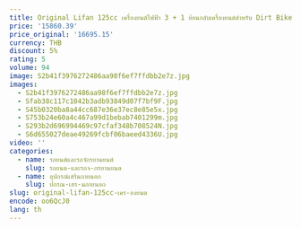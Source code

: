 ```yaml
---
title: Original Lifan 125cc เครื่องยนต์ไฟฟ้า 3 + 1 ย้อนกลับเครื่องยนต์สําหรับ Dirt Bike ATV Go Kart รถจักรยานยนต์ LF 125cc ชุดเครื่องยนต์
price: '15860.39'
price_original: '16695.15'
currency: THB
discount: 5%
rating: 5
volume: 94
image: S2b41f3976272486aa98f6ef7ffdbb2e7z.jpg
images:
  - S2b41f3976272486aa98f6ef7ffdbb2e7z.jpg
  - Sfab38c117c1042b3adb93849d07f7bf9F.jpg
  - S45b0320ba8a44cc687e36e37ec8e85e5x.jpg
  - S753b24e60a4c467a99d1bebab7401299m.jpg
  - S293b2d696994469c97cfaf348b708524N.jpg
  - S6d655027deae49269fcbf06baeed4336U.jpg
video: ''
categories:
  - name: รถยนต์และรถจักรยานยนต์
    slug: รถยนต-และรถจ-กรยานยนต
  - name: อุปกรณ์เสริมภายนอก
    slug: ปกรณ-เสร-มภายนอก
slug: original-lifan-125cc-เคร-องยนต
encode: oo6QcJ0
lang: th
---
```

  